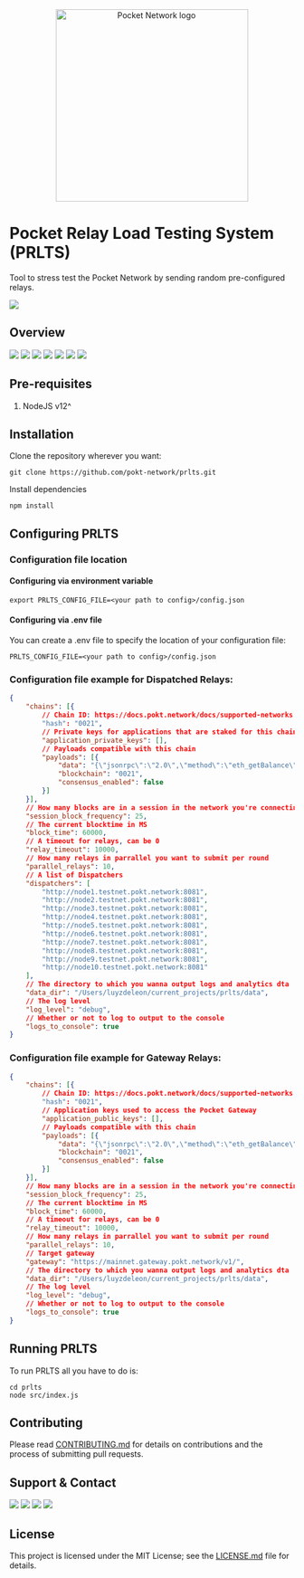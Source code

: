 <div align="center">
  <a href="https://www.pokt.network">
    <img src="https://user-images.githubusercontent.com/16605170/74199287-94f17680-4c18-11ea-9de2-b094fab91431.png" alt="Pocket Network logo" width="340"/>
  </a>
</div>

# Pocket Relay Load Testing System (PRLTS)

Tool to stress test the Pocket Network by sending random pre-configured relays.

<div>
  <a href="https://golang.org"><img  src="https://img.shields.io/badge/node-v12-red.svg"/></a>
</div>

## Overview
<div>
    <a  href="https://github.com/pokt-network/prlts/releases"><img src="https://img.shields.io/github/release-pre/pokt-network/prlts.svg"/></a>
    <a  href="https://github.com/pokt-network/prlts/pulse"><img src="https://img.shields.io/github/contributors/pokt-network/prlts.svg"/></a>
    <a href="https://opensource.org/licenses/MIT"><img src="https://img.shields.io/badge/License-MIT-blue.svg"/></a>
    <a href="https://github.com/pokt-network/prlts/pulse"><img src="https://img.shields.io/github/last-commit/pokt-network/prlts.svg"/></a>
    <a href="https://github.com/pokt-network/prlts/pulls"><img src="https://img.shields.io/github/issues-pr/pokt-network/prlts.svg"/></a>
    <a href="https://github.com/pokt-network/prlts/releases"><img src="https://img.shields.io/badge/platform-linux%20%7C%20windows%20%7C%20macos-pink.svg"/></a>
    <a href="https://github.com/pokt-network/prlts/issues"><img src="https://img.shields.io/github/issues-closed/pokt-network/prlts.svg"/></a>
</div>

## Pre-requisites

1. NodeJS v12^

## Installation

Clone the repository wherever you want:

```
git clone https://github.com/pokt-network/prlts.git
```

Install dependencies

```
npm install
```

## Configuring PRLTS

### Configuration file location

#### Configuring via environment variable

```
export PRLTS_CONFIG_FILE=<your path to config>/config.json
```

#### Configuring via .env file

You can create a .env file to specify the location of your configuration file:

```
PRLTS_CONFIG_FILE=<your path to config>/config.json
```

### Configuration file example for Dispatched Relays:

```json
{
    "chains": [{
        // Chain ID: https://docs.pokt.network/docs/supported-networks
        "hash": "0021",
        // Private keys for applications that are staked for this chain
        "application_private_keys": [],
        // Payloads compatible with this chain
        "payloads": [{
            "data": "{\"jsonrpc\":\"2.0\",\"method\":\"eth_getBalance\",\"params\":[\"0xF02c1c8e6114b1Dbe8937a39260b5b0a374432bB\", \"latest\"],\"id\":1}",
            "blockchain": "0021",
            "consensus_enabled": false
        }]
    }],
    // How many blocks are in a session in the network you're connecting to
    "session_block_frequency": 25,
    // The current blocktime in MS
    "block_time": 60000,
    // A timeout for relays, can be 0
    "relay_timeout": 10000,
    // How many relays in parrallel you want to submit per round
    "parallel_relays": 10,
    // A list of Dispatchers
    "dispatchers": [
        "http://node1.testnet.pokt.network:8081",
        "http://node2.testnet.pokt.network:8081",
        "http://node3.testnet.pokt.network:8081",
        "http://node4.testnet.pokt.network:8081",
        "http://node5.testnet.pokt.network:8081",
        "http://node6.testnet.pokt.network:8081",
        "http://node7.testnet.pokt.network:8081",
        "http://node8.testnet.pokt.network:8081",
        "http://node9.testnet.pokt.network:8081",
        "http://node10.testnet.pokt.network:8081"
    ],
    // The directory to which you wanna output logs and analytics dta
    "data_dir": "/Users/luyzdeleon/current_projects/prlts/data",
    // The log level
    "log_level": "debug",
    // Whether or not to log to output to the console
    "logs_to_console": true
}
```

### Configuration file example for Gateway Relays:

```json
{
    "chains": [{
        // Chain ID: https://docs.pokt.network/docs/supported-networks
        "hash": "0021",
        // Application keys used to access the Pocket Gateway
        "application_public_keys": [],
        // Payloads compatible with this chain
        "payloads": [{
            "data": "{\"jsonrpc\":\"2.0\",\"method\":\"eth_getBalance\",\"params\":[\"0xF02c1c8e6114b1Dbe8937a39260b5b0a374432bB\", \"latest\"],\"id\":1}",
            "blockchain": "0021",
            "consensus_enabled": false
        }]
    }],
    // How many blocks are in a session in the network you're connecting to
    "session_block_frequency": 25,
    // The current blocktime in MS
    "block_time": 60000,
    // A timeout for relays, can be 0
    "relay_timeout": 10000,
    // How many relays in parrallel you want to submit per round
    "parallel_relays": 10,
    // Target gateway
    "gateway": "https://mainnet.gateway.pokt.network/v1/",
    // The directory to which you wanna output logs and analytics dta
    "data_dir": "/Users/luyzdeleon/current_projects/prlts/data",
    // The log level
    "log_level": "debug",
    // Whether or not to log to output to the console
    "logs_to_console": true
}
```

## Running PRLTS

To run PRLTS all you have to do is:

```
cd prlts
node src/index.js
```

## Contributing

Please read [CONTRIBUTING.md](https://github.com/pokt-network/repo-template/blob/master/CONTRIBUTING.md) for details on contributions and the process of submitting pull requests.

## Support & Contact

<div>
  <a  href="https://twitter.com/poktnetwork" ><img src="https://img.shields.io/twitter/url/http/shields.io.svg?style=social"></a>
  <a href="https://t.me/POKTnetwork"><img src="https://img.shields.io/badge/Telegram-blue.svg"></a>
  <a href="https://www.facebook.com/POKTnetwork" ><img src="https://img.shields.io/badge/Facebook-red.svg"></a>
  <a href="https://research.pokt.network"><img src="https://img.shields.io/discourse/https/research.pokt.network/posts.svg"></a>
</div>


## License

This project is licensed under the MIT License; see the [LICENSE.md](LICENSE.md) file for details.
